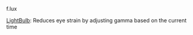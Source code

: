f.lux

[LightBulb](https://github.com/Tyrrrz/LightBulb): Reduces eye strain by adjusting gamma based on the current time
